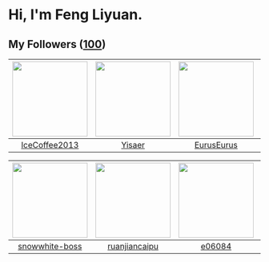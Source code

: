 # Hi, I'm Feng Liyuan.

## My Followers ([100](https://github.com/SunRunAway?tab=followers))

| <img src="https://avatars.githubusercontent.com/u/4661589?v=4" width="150" height="150" /> | <img src="https://avatars.githubusercontent.com/u/13427348?v=4" width="150" height="150" /> | <img src="https://avatars.githubusercontent.com/u/14977542?v=4" width="150" height="150" /> | <img src="https://avatars.githubusercontent.com/u/43768654?v=4" width="150" height="150" /> |
| :----------------------------------------------------------------------------------------: | :-----------------------------------------------------------------------------------------: | :-----------------------------------------------------------------------------------------: | :-----------------------------------------------------------------------------------------: |
|                      [IceCoffee2013](https://github.com/IceCoffee2013)                     |                             [Yisaer](https://github.com/Yisaer)                             |                         [EurusEurus](https://github.com/EurusEurus)                         |                            [erwadba](https://github.com/erwadba)                            |

| <img src="https://avatars.githubusercontent.com/u/74522790?v=4" width="150" height="150" /> | <img src="https://avatars.githubusercontent.com/u/31336171?v=4" width="150" height="150" /> | <img src="https://avatars.githubusercontent.com/u/24450527?v=4" width="150" height="150" /> | <img src="https://avatars.githubusercontent.com/u/1464115?v=4" width="150" height="150" /> |
| :-----------------------------------------------------------------------------------------: | :-----------------------------------------------------------------------------------------: | :-----------------------------------------------------------------------------------------: | :----------------------------------------------------------------------------------------: |
|                     [snowwhite-boss](https://github.com/snowwhite-boss)                     |                      [ruanjiancaipu](https://github.com/ruanjiancaipu)                      |                             [e06084](https://github.com/e06084)                             |                             [chzyer](https://github.com/chzyer)                            |